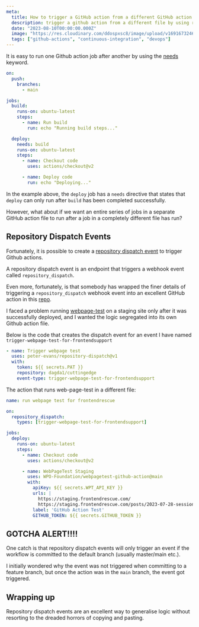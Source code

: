 ```yaml
---
meta:
  title: How to trigger a GitHub action from a different GitHub action file
  description: trigger a github action from a different file by using repository dispatch events
  date: "2023-08-10T00:00:00.000Z"
  image: "https://res.cloudinary.com/ddospxsc8/image/upload/v1691673246/github_wt7a34.png"
  tags: ["github-actions", "continuous-integration", "devops"]
---
```


It is easy to run one Github action job after another by using the [needs](https://docs.github.com/en/actions/using-workflows/workflow-syntax-for-github-actions#jobsjob_idneeds) keyword.

```yml {14} showLineNumbers
on:
  push:
    branches:
      - main

jobs:
  build:
    runs-on: ubuntu-latest
    steps:
      - name: Run build
        run: echo "Running build steps..."

  deploy:
    needs: build
    runs-on: ubuntu-latest
    steps:
      - name: Checkout code
        uses: actions/checkout@v2

      - name: Deploy code
        run: echo "Deploying..."
```

In the example above, the `deploy` job has a `needs` directive that states that `deploy` can only run after `build` has been completed successfully.

However, what about if we want an entire series of jobs in a separate GitHub action file to run after a job in a completely different file has run?

## Repository Dispatch Events

Fortunately, it is possible to create a [repository dispatch event](https://docs.github.com/en/free-pro-team@latest/rest/repos/repos?apiVersion=2022-11-28#create-a-repository-dispatch-event) to trigger Github actions.

A repository dispatch event is an endpoint that triggers a webhook event called `repository_dispatch`.

Even more, fortunately, is that somebody has wrapped the finer details of triggering a `repository_dispatch` webhook event into an excellent GitHub action in this [repo](https://github.com/peter-evans/repository-dispatch/tree/v1/).

I faced a problem running [webpage-test](https://www.webpagetest.org/) on a staging site only after it was successfully deployed, and I wanted the logic segregated into its own Github action file.

Below is the code that creates the dispatch event for an event I have named `trigger-webpage-test-for-frontendsupport`

```yml:build-and-deploy.yml {6} showLineNumbers
- name: Trigger webpage test
  uses: peter-evans/repository-dispatch@v1
  with:
    token: ${{ secrets.PAT }}
    repository: dagda1/cuttingedge
    event-type: trigger-webpage-test-for-frontendsupport
```

The action that runs web-page-test in a different file:

```yml:webpage.test.yml {3-5} showLineNumbers
name: run webpage test for frontendrescue

on:
  repository_dispatch:
    types: [trigger-webpage-test-for-frontendsupport]

jobs:
  deploy:
    runs-on: ubuntu-latest
    steps:
      - name: Checkout code
        uses: actions/checkout@v2

      - name: WebPageTest Staging
        uses: WPO-Foundation/webpagetest-github-action@main
        with:
          apiKey: ${{ secrets.WPT_API_KEY }}
          urls: |
            https://staging.frontendrescue.com/
            https://staging.frontendrescue.com/posts/2023-07-28-session-storage-playwright
          label: 'GitHub Action Test'
          GITHUB_TOKEN: ${{ secrets.GITHUB_TOKEN }}
```

## GOTCHA ALERT!!!!

One catch is that repository dispatch events will only trigger an event if the workflow is committed to the default branch (usually master/main etc.).

I initially wondered why the event was not triggered when committing to a feature branch, but once the action was in the `main` branch, the event got triggered.

## Wrapping up

Repository dispatch events are an excellent way to generalise logic without resorting to the dreaded horrors of copying and pasting.
